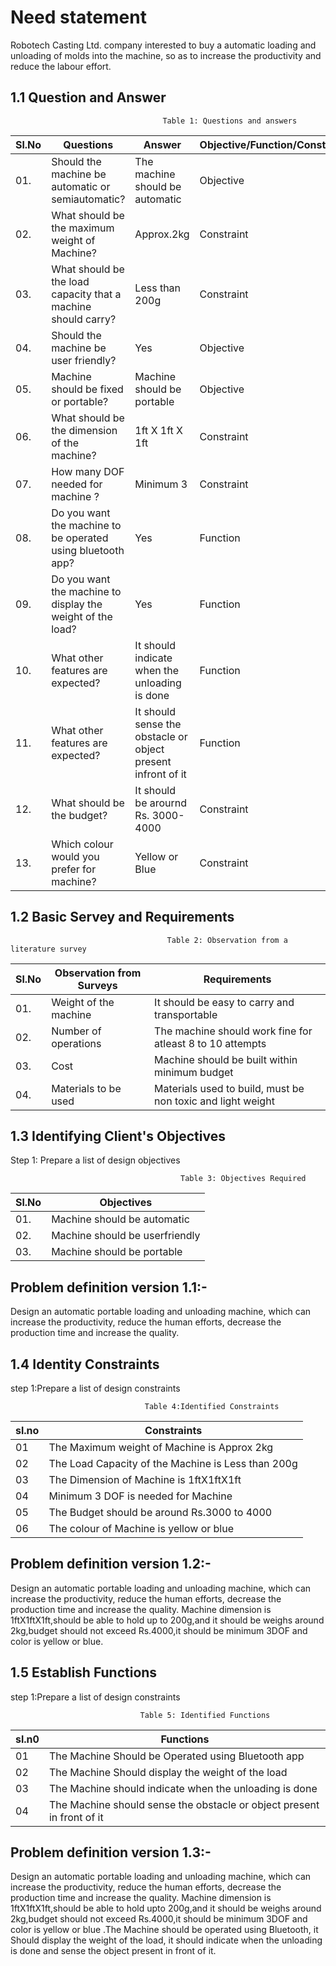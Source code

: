 # **Need statement**
Robotech Casting Ltd. company interested to buy a automatic loading and unloading of molds into the machine, so as to increase the productivity and reduce the labour effort.
## 1.1 Question and Answer
                                      Table 1: Questions and answers

|Sl.No|Questions|Answer|Objective/Function/Constraint|
|-----|---------|-------|--------------------------------|
|01.|Should the machine be automatic or semiautomatic?|The machine should be automatic|Objective|
|02.|What should be the maximum weight of Machine?|Approx.2kg|Constraint|
|03.|What should be the load capacity that a machine should carry?|Less than 200g|Constraint|
|04.|Should the machine be user friendly?|Yes|Objective|
|05.|Machine should be fixed or portable?|Machine should be portable|Objective|
|06.|What should be the dimension of the machine?|1ft X 1ft X 1ft|Constraint|
|07.|How many DOF needed for machine ?|Minimum 3|Constraint|
|08.|Do you want the machine to be operated using bluetooth app?|Yes|Function|
|09.|Do you want the machine to display the weight of the load?|Yes|Function|
|10.|What other features are expected?|It should indicate when the unloading is done|Function|
|11.|What other features are expected?|It should sense the obstacle or object present infront of it|Function|
|12.|What should be the budget?|It should be arournd Rs. 3000-4000|Constraint|
|13.|Which colour would you prefer for machine?|Yellow or Blue|Constraint|

## 1.2 Basic Servey and Requirements
                                       Table 2: Observation from a literature survey

|Sl.No|Observation from Surveys|Requirements|
|-----|------------------------|------------|
|01.|Weight of the machine|It should be easy to carry and transportable|
|02.|Number of operations|The machine should work fine for atleast 8 to 10 attempts|
|03.|Cost|Machine should be built within minimum budget|
|04.|Materials to be used|Materials used to build, must be non toxic and light weight|

## 1.3 Identifying Client's Objectives
Step 1: Prepare a list of design objectives

                                          Table 3: Objectives Required  

|Sl.No|Objectives|
|-----|----------|
|01.|Machine should be automatic|
|02.|Machine should be userfriendly|
|03.|Machine should be portable|
 
## Problem definition version 1.1:-
Design an automatic portable loading and unloading machine, which can increase the productivity, reduce the human efforts, decrease the production time and increase the quality.

## 1.4 Identity Constraints
step 1:Prepare a list of design constraints

                                  Table 4:Identified Constraints

|sl.no|Constraints|
|-----|-----------|
|01|The Maximum weight of Machine is Approx 2kg|
|02|The Load Capacity of the Machine is Less than 200g|
|03|The Dimension of Machine is 1ftX1ftX1ft|
|04|Minimum 3 DOF is needed for Machine|
|05|The Budget should be around Rs.3000 to 4000|
|06|The colour of Machine is yellow or blue|

## Problem definition version 1.2:-
Design an automatic portable loading and unloading machine, which can increase the productivity, reduce the human efforts, decrease the production time and increase the quality. Machine dimension is 1ftX1ftX1ft,should be able to hold up to 200g,and it should be weighs around 2kg,budget should not exceed Rs.4000,it should be minimum 3DOF and color is yellow or blue.

## 1.5 Establish Functions
step 1:Prepare a list of design constraints

                                 Table 5: Identified Functions

|sl.n0|Functions|
|-----|---------|
|01|The Machine Should be Operated using Bluetooth app|
|02|The Machine Should display the weight of the load|
|03|The Machine should indicate when the unloading is done|
|04|The Machine should sense the obstacle or object present in front of it|

## Problem definition version 1.3:-
Design an automatic portable loading and unloading machine, which can increase the productivity, reduce the human efforts, decrease the production time and increase the quality. Machine dimension is 1ftX1ftX1ft,should be able to hold upto 200g,and it should be weighs around 2kg,budget should not exceed Rs.4000,it should be minimum 3DOF and color is yellow or blue .The Machine should be operated using Bluetooth, it Should display the weight of the load, it should indicate when the unloading is done and sense the object present in front of it.
